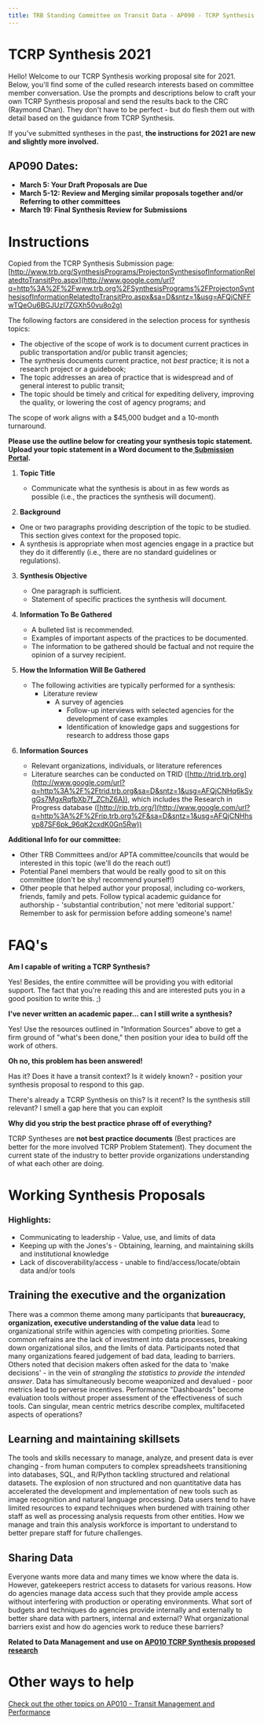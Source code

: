 ```yaml
---
title: TRB Standing Committee on Transit Data - AP090 - TCRP Synthesis 2021
---
```


# TCRP Synthesis 2021

Hello!  Welcome to our TCRP Synthesis working proposal site for 2021.  Below, you'll find some of the culled research interests based on committee member conversation.  Use the prompts and descriptions below to craft your own TCRP Synthesis proposal and send the results back to the CRC (Raymond Chan).  They don't have to be perfect - but do flesh them out with detail based on the guidance from TCRP Synthesis.  

If you've submitted syntheses in the past, **the instructions for 2021 are new and slightly more involved.**

## AP090 Dates:

- **March 5: Your Draft Proposals are Due** 
- **March 5-12: Review and Merging similar proposals together and/or Referring to other committees**
- **March 19: Final Synthesis Review for Submissions**

# Instructions

Copied from the TCRP Synthesis Submission page: [http://www.trb.org/SynthesisPrograms/ProjectonSynthesisofInformationRelatedtoTransitPro.aspx](http://www.google.com/url?q=http%3A%2F%2Fwww.trb.org%2FSynthesisPrograms%2FProjectonSynthesisofInformationRelatedtoTransitPro.aspx&sa=D&sntz=1&usg=AFQjCNFFwTQeOu6BGJUzI7ZGXh50vu8o2g)



The following factors are considered in the selection process for synthesis topics:

- The objective of the scope of work is to document current practices in public transportation and/or public transit agencies;
- The synthesis documents current practice, not *best* practice; it is not a research project or a guidebook;
- The topic addresses an area of practice that is widespread and of general interest to public transit;
- The topic should be timely and critical for expediting delivery, improving the quality, or lowering the cost of agency programs; and

The scope of work aligns with a $45,000 budget and a 10-month turnaround. 



**Please use the outline below for creating your synthesis topic statement.  Upload your topic statement in a Word document to the[ ](https://www.google.com/url?q=https%3A%2F%2Fsurvey.alchemer.com%2Fs3%2F6130024%2FTCRP-Synthesis-Topic-Submission-FY-2021&sa=D&sntz=1&usg=AFQjCNEoLERYIzDCkZ0oPCYv664g1-pgWw)**[**Submission Portal**](https://www.google.com/url?q=https%3A%2F%2Fsurvey.alchemer.com%2Fs3%2F6130024%2FTCRP-Synthesis-Topic-Submission-FY-2021&sa=D&sntz=1&usg=AFQjCNEoLERYIzDCkZ0oPCYv664g1-pgWw)**.**

 

1. **Topic Title**

    * Communicate what the synthesis is about in as few words as possible (i.e., the practices the synthesis will document). 

2.  **Background**
   - One or two paragraphs providing description of the topic to be studied.  This section gives context for the proposed topic.
   - A synthesis is appropriate when most agencies engage in a practice but they do it differently (i.e., there are no standard guidelines or regulations).
3. **Synthesis Objective**
   - One paragraph is sufficient.
   - Statement of specific practices the synthesis will document. 
4. **Information To Be Gathered**
   - A bulleted list is recommended.
   - Examples of important aspects of the practices to be documented.
   - The information to be gathered should be factual and not require the opinion of a survey recipient.  
5. **How the Information Will Be Gathered**

    * The following activities are typically performed for a synthesis:
         * Literature review
              - A survey of agencies
                  - Follow-up interviews with selected agencies for the development of case examples 
                  - Identification of knowledge gaps and suggestions for research to address those gaps

5. **Information Sources**
   - Relevant organizations, individuals, or literature references
   - Literature searches can be conducted on TRID ([http://trid.trb.org](http://www.google.com/url?q=http%3A%2F%2Ftrid.trb.org&sa=D&sntz=1&usg=AFQjCNHq6kSygGs7MgxRqfbXb7f_ZChZ6A)), which includes the Research in Progress database ([http://rip.trb.org/](http://www.google.com/url?q=http%3A%2F%2Frip.trb.org%2F&sa=D&sntz=1&usg=AFQjCNHhsvp87SF6pk_96qK2cxdK0Gn5Rw))

**Additional Info for our committee:**

- Other TRB Committees and/or APTA committee/councils that would be interested in this topic (we'll do the reach out!)
- Potential Panel members that would be really good to sit on this committee (don't be shy! recommend yourself!)
- Other people that helped author your proposal, including co-workers, friends, family and pets.  Follow typical academic guidance for authorship - 'substantial contribution,' not mere 'editorial support.'  Remember to ask for permission before adding someone's name!

# FAQ's

**Am I capable of writing a TCRP Synthesis?**

Yes!  Besides, the entire committee will be providing you with editorial support.  The fact that you're reading this and are interested puts you in a good position to write this.  ;)  

**I've never written an academic paper... can I still write a synthesis?**

Yes!  Use the resources outlined in "Information Sources" above to get a firm ground of "what's been done," then position your idea to build off the work of others.

**Oh no, this problem has been answered!**

Has it?  Does it have a transit context?  Is it widely known?  - position your synthesis proposal to respond to this gap.  

There's already a TCRP Synthesis on this? Is it recent? Is the synthesis still relevant?  I smell a gap here that you can exploit

**Why did you strip the best practice phrase off of everything?**

TCRP Syntheses are **not best practice documents** (Best practices are better for the more involved TCRP Problem Statement).  They document the current state of the industry to better provide organizations understanding of what each other are doing.  

# Working Synthesis Proposals

### Highlights:

- Communicating to leadership - Value, use, and limits of data
- Keeping up with the Jones's - Obtaining, learning, and maintaining skills and institutional knowledge
- Lack of discoverability/access - unable to find/access/locate/obtain data and/or tools

## Training the executive and the organization

There was a common theme among many participants that **bureaucracy, organization, executive understanding of the value data** lead to organizational strife within agencies with competing priorities.  Some common refrains are the lack of investment into data processes, breaking down organizational silos, and the limits of data.  Participants noted that many organizations feared judgement of bad data, leading to barriers.  Others noted that decision makers often asked for the data to 'make decisions' - in the vein of *strangling the statistics to provide the intended answer*.  Data has simultaneously become weaponized and devalued - poor metrics lead to perverse incentives.  Performance "Dashboards" become evaluation tools without proper assessment of the effectiveness of such tools.  Can singular, mean centric metrics describe complex, multifaceted aspects of operations?

## Learning and maintaining skillsets

The tools and skills necessary to manage, analyze, and present data is ever changing - from human computers to complex spreadsheets transitioning into databases, SQL, and R/Python tackling structured and relational datasets.  The explosion of non structured and non quantitative data has accelerated the development and implementation of new tools such as image recognition and natural language processing.  Data users tend to have limited resources to expand techniques when burdened with training other staff as well as processing analysis requests from other entities.  How we manage and train this analysis workforce is important to understand to better prepare staff for future challenges.

## Sharing Data

Everyone wants more data and many times we know where the data is.  However, gatekeepers restrict access to datasets for various reasons.  How do agencies manage data access such that they provide ample access without interfering with production or operating environments.  What sort of budgets and techniques do agencies provide internally and externally to better share data with partners, internal and external?  What organizational barriers exist and how do agencies work to reduce these barriers?

**Related to Data Management and use on [AP010 TCRP Synthesis proposed research](https://www.trb-transit-mgmt-perf.org/research/synthesis_2021#h.e99tp1cioy2z)**

# Other ways to help

[Check out the other topics on AP010 - Transit Management and Performance](https://www.trb-transit-mgmt-perf.org/research/synthesis_2021)

